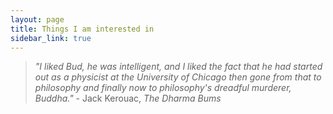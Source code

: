 ```yaml
---
layout: page
title: Things I am interested in
sidebar_link: true
---
```


> _"I liked Bud, he was intelligent, and I liked the fact that he had started out as a physicist at the University of Chicago then gone from that to philosophy and finally now to philosophy's dreadful murderer, Buddha."_ - Jack Kerouac, _The Dharma Bums_



<!--
<p class="message">
  Hey there! This page is included as an example. Feel free to customize it
  for your own use upon downloading. Carry on!
</p>
-->

